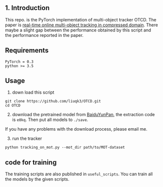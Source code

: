 ## 1. Introduction
This repo. is the PyTorch implementation of multi-object tracker OTCD.
The paper is [real-time online multi-object tracking in compressed domain](https://ieeexplore.ieee.org/abstract/document/8734056).
There maybe a slight gap between the performance obtained by this script and the performance reported in the paper.


## Requirements
```
PyTorch = 0.3
python >= 3.5
```

## Usage
1) down load this script
```
git clone https://github.com/liuqk3/OTCD.git
cd OTCD
```
2) download the pretrained model from [BaiduYunPan](https://pan.baidu.com/s/1faVx3KvolH_uXgvwSXYhxg), the extraction code
 is ```e0kq```. Then put all models to ```./save```.

 If you have any problems with the download process, please email me.

3) run the tracker

```
python tracking_on_mot.py --mot_dir path/to/MOT-dataset
```

## code for training
The training scripts are also published in ```useful_scripts```. You can train all the models by the given scripts.